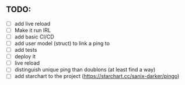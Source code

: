 ## TODO:

- [ ] add live reload
- [ ] Make it run IRL
- [ ] add basic CI/CD
- [ ] add user model (struct) to link a ping to
- [ ] add tests
- [ ] deploy it
- [ ] live reload
- [ ] distinguish unique ping than doublons (at least find a way)
- [ ] add starchart to the project (https://starchart.cc/sanix-darker/pingo)
